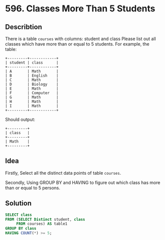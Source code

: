 # 596. Classes More Than 5 Students
## Describtion
There is a table `courses` with columns: student and class
Please list out all classes which have more than or equal to 5 students.
For example, the table:
 ```
+---------+------------+
| student | class      |
+---------+------------+
| A       | Math       |
| B       | English    |
| C       | Math       |
| D       | Biology    |
| E       | Math       |
| F       | Computer   |
| G       | Math       |
| H       | Math       |
| I       | Math       |
+---------+------------+
 ```
Should output:
 ```
+---------+
| class   |
+---------+
| Math    |
+---------+
 ```

## Idea
Firstly, Select all the distinct data points of table `courses`.

Secondly, Using GROUP BY and HAVING to figure out which class has more than or equal to 5 persons.

## Solution
 ```sql
SELECT class
FROM (SELECT Distinct student, class
      FROM courses) AS table1
GROUP BY class
HAVING COUNT(*) >= 5;
 ```
